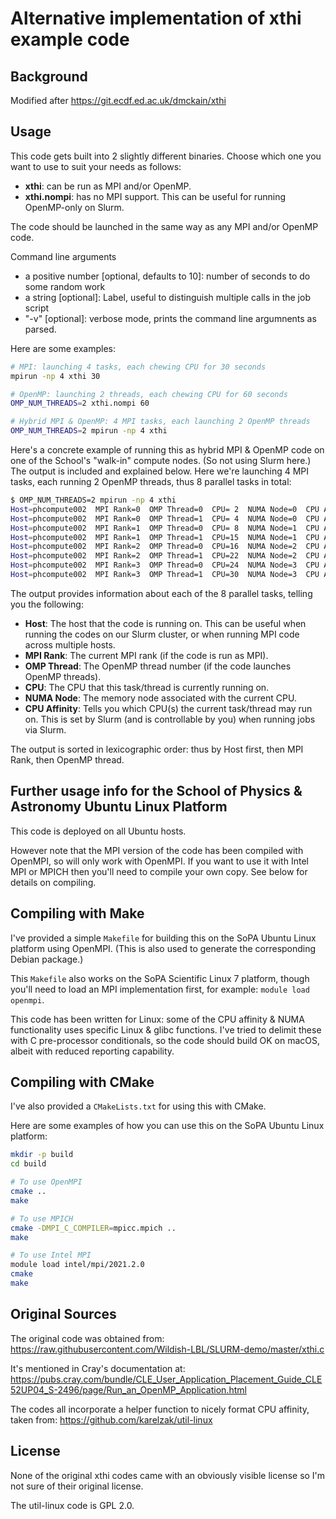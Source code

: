 # Alternative implementation of xthi example code

## Background

Modified after https://git.ecdf.ed.ac.uk/dmckain/xthi

## Usage

This code gets built into 2 slightly different binaries.
Choose which one you want to use to suit your needs as follows:

* **xthi**: can be run as MPI and/or OpenMP.
* **xthi.nompi**: has no MPI support. This can be useful for running
  OpenMP-only on Slurm.

The code should be launched in the same way as any MPI and/or OpenMP code.

Command line arguments 

* a positive number [optional, defaults to 10]: number of seconds to do some random work
* a string [optional]: Label, useful to distinguish multiple calls in the job script
* "-v" [optional]: verbose mode, prints the command line argumnents as parsed.

Here are some examples:

```sh
# MPI: launching 4 tasks, each chewing CPU for 30 seconds
mpirun -np 4 xthi 30

# OpenMP: launching 2 threads, each chewing CPU for 60 seconds
OMP_NUM_THREADS=2 xthi.nompi 60

# Hybrid MPI & OpenMP: 4 MPI tasks, each launching 2 OpenMP threads
OMP_NUM_THREADS=2 mpirun -np 4 xthi
```

Here's a concrete example of running this as hybrid MPI & OpenMP code on one of the
School's "walk-in" compute nodes. (So not using Slurm here.) The output is included
and explained below. Here we're launching 4 MPI tasks, each running 2 OpenMP threads,
thus 8 parallel tasks in total:

```sh
$ OMP_NUM_THREADS=2 mpirun -np 4 xthi
Host=phcompute002  MPI Rank=0  OMP Thread=0  CPU= 2  NUMA Node=0  CPU Affinity=  0-7
Host=phcompute002  MPI Rank=0  OMP Thread=1  CPU= 4  NUMA Node=0  CPU Affinity=  0-7
Host=phcompute002  MPI Rank=1  OMP Thread=0  CPU= 8  NUMA Node=1  CPU Affinity= 8-15
Host=phcompute002  MPI Rank=1  OMP Thread=1  CPU=15  NUMA Node=1  CPU Affinity= 8-15
Host=phcompute002  MPI Rank=2  OMP Thread=0  CPU=16  NUMA Node=2  CPU Affinity=16-23
Host=phcompute002  MPI Rank=2  OMP Thread=1  CPU=22  NUMA Node=2  CPU Affinity=16-23
Host=phcompute002  MPI Rank=3  OMP Thread=0  CPU=24  NUMA Node=3  CPU Affinity=24-31
Host=phcompute002  MPI Rank=3  OMP Thread=1  CPU=30  NUMA Node=3  CPU Affinity=24-31
```

The output provides information about each of the 8 parallel tasks, telling you
the following:

* **Host**: The host that the code is running on. This can be useful when running
  the codes on our Slurm cluster, or when running MPI code across multiple hosts.
* **MPI Rank**: The current MPI rank (if the code is run as MPI).
* **OMP Thread**: The OpenMP thread number (if the code launches OpenMP threads).
* **CPU**: The CPU that this task/thread is currently running on.
* **NUMA Node**: The memory node associated with the current CPU.
* **CPU Affinity**: Tells you which CPU(s) the current task/thread may run on.
  This is set by Slurm (and is controllable by you) when running jobs via Slurm.

The output is sorted in lexicographic order: thus by Host first, then MPI Rank,
then OpenMP thread.

## Further usage info for the School of Physics & Astronomy Ubuntu Linux Platform

This code is deployed on all Ubuntu hosts.

However note that the MPI version of the code has been compiled with OpenMPI,
so will only work with OpenMPI. If you want to use it with Intel MPI or MPICH
then you'll need to compile your own copy. See below for details on compiling.

## Compiling with Make

I've provided a simple `Makefile` for building this on the SoPA Ubuntu Linux platform
using OpenMPI. (This is also used to generate the corresponding Debian package.)

This `Makefile` also works on the SoPA Scientific Linux 7 platform, though you'll
need to load an MPI implementation first, for example: `module load openmpi`.

This code has been written for Linux: some of the CPU affinity & NUMA functionality
uses specific Linux & glibc functions. I've tried to delimit these with C pre-processor
conditionals, so the code should build OK on macOS, albeit with reduced reporting capability.

## Compiling with CMake

I've also provided a `CMakeLists.txt` for using this with CMake.

Here are some examples of how you can use this on the SoPA Ubuntu Linux platform:

```sh
mkdir -p build
cd build

# To use OpenMPI
cmake ..
make

# To use MPICH
cmake -DMPI_C_COMPILER=mpicc.mpich ..
make

# To use Intel MPI
module load intel/mpi/2021.2.0
cmake
make
```

## Original Sources

The original code was obtained from:
https://raw.githubusercontent.com/Wildish-LBL/SLURM-demo/master/xthi.c

It's mentioned in Cray's documentation at:
https://pubs.cray.com/bundle/CLE_User_Application_Placement_Guide_CLE52UP04_S-2496/page/Run_an_OpenMP_Application.html

The codes all incorporate a helper function to nicely format
CPU affinity, taken from:
https://github.com/karelzak/util-linux

## License

None of the original xthi codes came with an obviously visible license
so I'm not sure of their original license.

The util-linux code is GPL 2.0.
